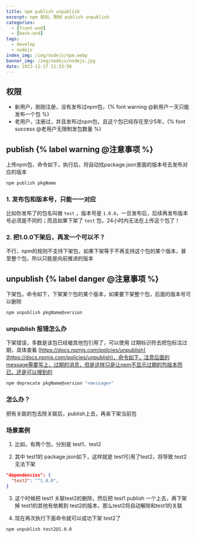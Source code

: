 ```yaml
---
title: npm publish unpublish
excerpt: npm 规则、限制 publish unpublish
categories:
  - [front-end]
  - [back-end]
tags:
  - develop
  - nodejs
index_img: /img/nodejs/npm.webp
banner_img: /img/nodejs/nodejs.jpg
date: 2023-11-17 11:33:56
---
```


## 权限

- 新用户，刚刚注册，没有发布过npm包，{% font warning @新用户一天只能发布一个包 %}
- 老用户，注册过，并且发布过npm包，且这个包已经存在至少5年，{% font success @老用户无限制发包数量 %}

## publish {% label warning @注意事项 %}
上传npm包，命令如下，执行后，将自动找package.json里面的版本号去发布对应的版本

```sh
npm publish pkgName
```

### 1. 发布包和版本号，只能一一对应

比如你发布了的包名叫做 `test` ，版本号是 `1.0.0`，一旦发布后，后续再发布版本号必须是不同的；而且如果下架了 `test` 包，24小时内无法在上传这个包了！

### 2. 把1.0.0下架后，再发一个可以不？

不行，npm的规则不支持下架包，如果下架等于不再支持这个包的某个版本，甚至整个包，所以只能是向前推进的版本

## unpublish {% label danger @注意事项 %}
下架包，命令如下，下架某个包的某个版本，如果要下架整个包，后面的版本号可以删除

```sh
npm unpublish pkgName@version
```

### unpublish 报错怎么办

下架错误，多数是该包已经被其他包引用了，可以使用 过期标识符去把包标注过期，具体查看 [https://docs.npmjs.com/policies/unpublish](https://docs.npmjs.com/policies/unpublish)，命令如下，注意后面的message需要写上，过期的消息，但是这样只是让npm不显示过期的包版本而已，还是可以搜到的
```sh
npm deprecate pkgName@version "<message>"
```

### 怎么办？

把有关联的包去除关联后，publish上去，再来下架当前包

### 场景案例

1. 比如，有两个包，分别是 test1、test2

2. 其中 test1的 package.json如下，这样就是 test1引用了test2，将导致 test2无法下架
```json
"dependencies": {
  "test2": "^1.0.0",
}
```

3. 这个时候把 test1 关联test2的删除，然后把 test1 publish 一个上去，再下架掉 test1的其他有依赖到 test2的版本，那么test2将自动解除和test1的关联

4. 现在再次执行下面命令就可以成功下架 test2了

```sh
npm unpublish test2@1.0.0
```
